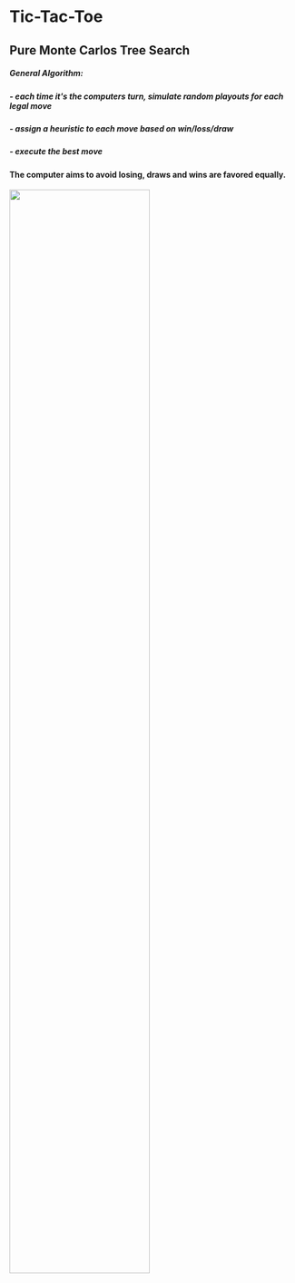 # Tic-Tac-Toe
## Pure Monte Carlos Tree Search

##### General Algorithm:
##### - each time it's the computers turn, simulate random playouts for each legal move
##### - assign a heuristic to each move based on win/loss/draw
##### - execute the best move


#### The computer aims to avoid losing, draws and wins are favored equally.

<img src="/preview.png" width="70%"/>
